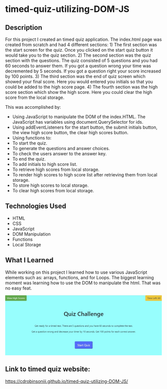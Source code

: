 # timed-quiz-utilizing-DOM-JS

## Description
For this project I created an timed quiz application.
The index.html page was created from scratch and had 4 different sections: 
    1) The first section was the start screen for the quiz. Once you clicked on the start quiz button it would take you to the quiz section.
    2) The second section was the quiz section with the questions. The quiz consisted of 5 questions and you had 60 seconds to answer them. If you got a question wrong your time was decremented by 5 seconds. If you got a question right your score increased by 100 points. 
    3) The third section was the end of quiz screen which showed your final score. Here you would entered you initials so that you could be added to the high score page.
    4) The fourth section was the high score section which show the high score. Here you could clear the high score from the local storage. 

This was accomplished by: 
    <ul>
        <li>Using JavaScript to manipulate the DOM of the index.HTML. The JavaScript has variables using document.QuerySelector for ids.</li>
        <li>Using addEventListeners for the start button, the submit initials button, the view high score button, the clear high scores button.</li>
        <li>Using functions to:</li>
        <li>To start the quiz.</li>
        <li>To generate the questions and answer choices.</li>
        <li>To check the users answer to the answer key.</li>
        <li>To end the quiz.</li>
        <li>To add initials to high score list.</li>
        <li>To retrieve high scores from local storage.</li>
        <li>To render high scores to high score list after retrieving them from local storage.</li>
        <li>To store high scores to local storage.</li>
        <li>To clear high scores from local storage.</li>
    </ul>

## Technologies Used
<ul>
    <li>HTML</li>
    <li>CSS</li>
    <li>JavaScript</li>
    <li>DOM Manipulation</li>
    <li>Functions</li>
    <li>Local Storage</li>
</ul>

## What I Learned

While working on this project I learned how to use various JavaScript elements such as: arrays, functions, and for Loops. The biggest learning moment was learning how to use the DOM to manipulate the html. That was no easy feat. 

![Here is a screenshot of the timed quiz.](./assets/images/ScreenShot_Timed_Quiz.jpg)

## Link to timed quiz website:
https://cdrobinsoniii.github.io/timed-quiz-utilizing-DOM-JS/